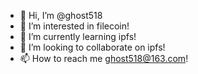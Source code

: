 - 👋 Hi, I’m @ghost518
- 👀 I’m interested in filecoin!
- 🌱 I’m currently learning ipfs!
- 💞️ I’m looking to collaborate on ipfs!
- 📫 How to reach me ghost518@163.com!

<!---
ghost518/ghost518 is a ✨ special ✨ repository because its `README.md` (this file) appears on your GitHub profile.
You can click the Preview link to take a look at your changes.
--->
